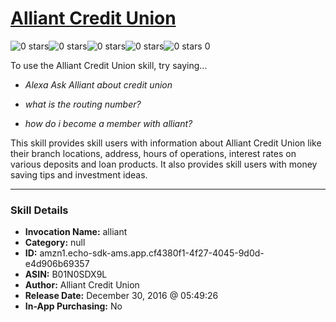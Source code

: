 # [Alliant Credit Union](http://alexa.amazon.com/#skills/amzn1.echo-sdk-ams.app.cf4380f1-4f27-4045-9d0d-e4d906b69357)
![0 stars](../../images/ic_star_border_black_18dp_1x.png)![0 stars](../../images/ic_star_border_black_18dp_1x.png)![0 stars](../../images/ic_star_border_black_18dp_1x.png)![0 stars](../../images/ic_star_border_black_18dp_1x.png)![0 stars](../../images/ic_star_border_black_18dp_1x.png) 0

To use the Alliant Credit Union skill, try saying...

* *Alexa Ask Alliant about credit union*

* *what is the routing number?*

* *how do i become a member with alliant?*

This skill provides skill users with information about Alliant Credit Union like their branch locations, address, hours of operations, interest rates on various deposits and loan products. It also provides skill users with money saving tips and investment ideas.

***

### Skill Details

* **Invocation Name:** alliant
* **Category:** null
* **ID:** amzn1.echo-sdk-ams.app.cf4380f1-4f27-4045-9d0d-e4d906b69357
* **ASIN:** B01N0SDX9L
* **Author:** Alliant Credit Union
* **Release Date:** December 30, 2016 @ 05:49:26
* **In-App Purchasing:** No
